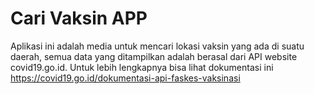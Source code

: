# Cari Vaksin APP
Aplikasi ini adalah media untuk mencari lokasi vaksin yang ada di suatu daerah, semua data yang ditampilkan adalah berasal dari API website covid19.go.id.
Untuk lebih lengkapnya bisa lihat dokumentasi ini https://covid19.go.id/dokumentasi-api-faskes-vaksinasi
